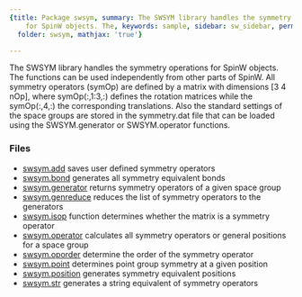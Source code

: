 ```yaml
---
{title: Package swsym, summary: The SWSYM library handles the symmetry operations
    for SpinW objects. The, keywords: sample, sidebar: sw_sidebar, permalink: swsym.html,
  folder: swsym, mathjax: 'true'}

---
```

The SWSYM library handles the symmetry operations for SpinW objects. The
functions can be used independently from other parts of SpinW. All
symmetry operators (symOp) are defined by a matrix with dimensions [3 4
nOp], where symOp(:,1:3,:) defines the rotation matrices while the
symOp(:,4,:) the corresponding translations. Also the standard settings
of the space groups are stored in the symmetry.dat file that can be
loaded using the SWSYM.generator or SWSYM.operator functions.
 
### Files

* [swsym.add](/swsym_add) saves user defined symmetry operators
* [swsym.bond](/swsym_bond) generates all symmetry equivalent bonds
* [swsym.generator](/swsym_generator) returns symmetry operators of a given space group
* [swsym.genreduce](/swsym_genreduce) reduces the list of symmetry operators to the generators
* [swsym.isop](/swsym_isop) function determines whether the matrix is a symmetry operator
* [swsym.operator](/swsym_operator) calculates all symmetry operators or general positions for a space group
* [swsym.oporder](/swsym_oporder) determine the order of the symmetry operator
* [swsym.point](/swsym_point) determines point group symmetry at a given position
* [swsym.position](/swsym_position) generates symmetry equivalent positions
* [swsym.str](/swsym_str) generates a string equivalent of symmetry operators
